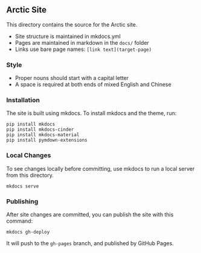 ## Arctic Site

This directory contains the source for the Arctic site.

* Site structure is maintained in mkdocs.yml
* Pages are maintained in markdown in the `docs/` folder
* Links use bare page names: `[link text](target-page)`

### Style
* Proper nouns should start with a capital letter
* A space is required at both ends of mixed English and Chinese

### Installation

The site is built using mkdocs. To install mkdocs and the theme, run:

```
pip install mkdocs
pip install mkdocs-cinder
pip install mkdocs-material 
pip install pymdown-extensions
```

### Local Changes

To see changes locally before committing, use mkdocs to run a local server from this directory.

```
mkdocs serve
```

### Publishing

After site changes are committed, you can publish the site with this command:

```
mkdocs gh-deploy
```

It will push to the `gh-pages` branch, and published by GitHub Pages. 